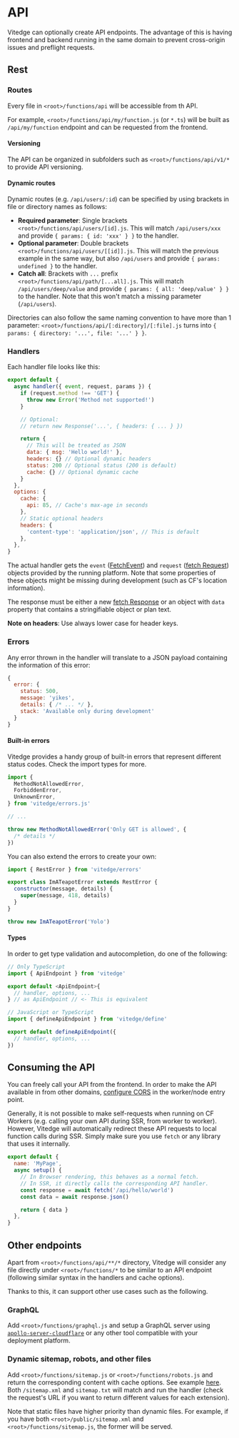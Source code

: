# API

Vitedge can optionally create API endpoints. The advantage of this is having frontend and backend running in the same domain to prevent cross-origin issues and preflight requests.

## Rest

### Routes

Every file in `<root>/functions/api` will be accessible from th API.

For example, `<root>/functions/api/my/function.js` (or `*.ts`) will be built as `/api/my/function` endpoint and can be requested from the frontend.

#### Versioning

The API can be organized in subfolders such as `<root>/functions/api/v1/*` to provide API versioning.

#### Dynamic routes

Dynamic routes (e.g. `/api/users/:id`) can be specified by using brackets in file or directory names as follows:

- **Required parameter**: Single brackets `<root>/functions/api/users/[id].js`. This will match `/api/users/xxx` and provide `{ params: { id: 'xxx' } }` to the handler.
- **Optional parameter**: Double brackets `<root>/functions/api/users/[[id]].js`. This will match the previous example in the same way, but also `/api/users` and provide `{ params: undefined }` to the handler.
- **Catch all**: Brackets with `...` prefix `<root>/functions/api/path/[...all].js`. This will match `/api/users/deep/value` and provide `{ params: { all: 'deep/value' } }` to the handler. Note that this won't match a missing parameter (`/api/users`).

Directories can also follow the same naming convention to have more than 1 parameter: `<root>/functions/api/[:directory]/[:file].js` turns into `{ params: { directory: '...', file: '...' } }`.

### Handlers

Each handler file looks like this:

```js
export default {
  async handler({ event, request, params }) {
    if (request.method !== 'GET') {
      throw new Error('Method not supported!')
    }

    // Optional:
    // return new Response('...', { headers: { ... } })

    return {
      // This will be treated as JSON
      data: { msg: 'Hello world!' },
      headers: {} // Optional dynamic headers
      status: 200 // Optional status (200 is default)
      cache: {} // Optional dynamic cache
    }
  },
  options: {
    cache: {
      api: 85, // Cache's max-age in seconds
    },
    // Static optional headers
    headers: {
      'content-type': 'application/json', // This is default
    },
  },
}
```

The actual handler gets the `event` ([FetchEvent](https://developer.mozilla.org/en-US/docs/Web/API/FetchEvent)) and `request` ([fetch Request](https://developer.mozilla.org/en-US/docs/Web/API/Request)) objects provided by the running platform. Note that some properties of these objects might be missing during development (such as CF's location information).

The response must be either a new [fetch Response](https://developer.mozilla.org/en-US/docs/Web/API/Response) or an object with `data` property that contains a stringifiable object or plan text.

**Note on headers**: Use always lower case for header keys.

### Errors

Any error thrown in the handler will translate to a JSON payload containing the information of this error:

```js
{
  error: {
    status: 500,
    message: 'yikes',
    details: { /* ... */ },
    stack: 'Available only during development'
  }
}
```

#### Built-in errors

Vitedge provides a handy group of built-in errors that represent different status codes. Check the import types for more.

```js
import {
  MethodNotAllowedError,
  ForbiddenError,
  UnknownError,
} from 'vitedge/errors.js'

// ...

throw new MethodNotAllowedError('Only GET is allowed', {
  /* details */
})
```

You can also extend the errors to create your own:

```js
import { RestError } from 'vitedge/errors'

export class ImATeapotError extends RestError {
  constructor(message, details) {
    super(message, 418, details)
  }
}

throw new ImATeapotError('Yolo')
```

#### Types

In order to get type validation and autocompletion, do one of the following:

```ts
// Only TypeScript
import { ApiEndpoint } from 'vitedge'

export default <ApiEndpoint>{
  // handler, options, ...
} // as ApiEndpoint // <- This is equivalent
```

```js
// JavaScript or TypeScript
import { defineApiEndpoint } from 'vitedge/define'

export default defineApiEndpoint({
  // handler, options, ...
})
```

## Consuming the API

You can freely call your API from the frontend. In order to make the API available in from other domains, [configure CORS](https://developers.cloudflare.com/workers/examples/cors-header-proxy) in the worker/node entry point.

Generally, it is not possible to make self-requests when running on CF Workers (e.g. calling your own API during SSR, from worker to worker). However, Vitedge will automatically redirect these API requests to local function calls during SSR. Simply make sure you use `fetch` or any library that uses it internally.

```js
export default {
  name: 'MyPage',
  async setup() {
    // In Browser rendering, this behaves as a normal fetch.
    // In SSR, it directly calls the corresponding API handler.
    const response = await fetch('/api/hello/world')
    const data = await response.json()

    return { data }
  },
}
```

## Other endpoints

Apart from `<root>/functions/api/**/*` directory, Vitedge will consider any file directly under `<root>/functions/*` to be similar to an API endpoint (following similar syntax in the handlers and cache options).

Thanks to this, it can support other use cases such as the following.

### GraphQL

Add `<root>/functions/graphql.js` and setup a GraphQL server using [`apollo-server-cloudflare`](https://www.npmjs.com/package/apollo-server-cloudflare) or any other tool compatible with your deployment platform.

### Dynamic sitemap, robots, and other files

Add `<root>/functions/sitemap.js` or `<root>/functions/robots.js` and return the corresponding content with cache options. See example [here](https://github.com/frandiox/vitedge/blob/master/examples/vue/functions/sitemap.ts). Both `/sitemap.xml` and `sitemap.txt` will match and run the handler (check the request's URL if you want to return different values for each extension).

Note that static files have higher priority than dynamic files. For example, if you have both `<root>/public/sitemap.xml` and `<root>/functions/sitemap.js`, the former will be served.

